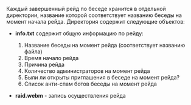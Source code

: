 Каждый завершенный рейд по беседе хранится в отдельной директории,
название которой соответствует названию беседы на момент
начала рейда. Директория содержит следующие объектов:

- **info.txt** содержит общую информацию по рейду:

  1) Название беседы на момент рейда (соответствует названию файла)
  2) Время начало рейда
  3) Причина рейда
  4) Количество администраторов на момент рейда
  5) Были ли открыты приглашения в беседе на момент рейда?
  6) Список анти-спам ботов беседы на момент рейда

- **raid.webm** - запись осуществления рейда
